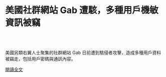 # 美國社群網站 Gab 遭駭，多種用戶機敏資訊被竊

<!--more-->
<!--94-->
<br><br/>

美國另類右翼人士聚集的社群網站 Gab 日前遭到駭侵者攻擊，造成多種用戶資料被竊走，包括用戶密碼與通訊內容。

[閱讀全文](https://www.twcert.org.tw/tw/cp-104-4470-339c9-1.html)


